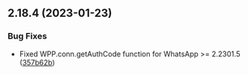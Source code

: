 ## 2.18.4 (2023-01-23)

### Bug Fixes

- Fixed WPP.conn.getAuthCode function for WhatsApp >= 2.2301.5 ([357b62b](https://github.com/wppconnect-team/wa-js/commit/357b62bb9a06a868cc416e203b655088c469a6c4))
